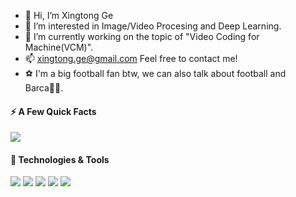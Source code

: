 - 👋 Hi, I’m Xingtong Ge
- 👀 I’m interested in Image/Video Procesing and Deep Learning.
- 🌱 I’m currently working on the topic of "Video Coding for Machine(VCM)".
- 📫 xingtong.ge@gmail.com Feel free to contact me!
- :soccer: I'm a big football fan btw, we can also talk about football and Barca:red_circle::large_blue_circle:.

<!---
XingtongGe/XingtongGe is a ✨ special ✨ repository because its `README.md` (this file) appears on your GitHub profile.
You can click the Preview link to take a look at your changes.
--->

#### ⚡️ A Few Quick Facts

<img src="https://github-readme-stats.vercel.app/api?username=XingtongGe&theme=tokyonight"/>

#### 🔧 Technologies & Tools
![](https://img.shields.io/badge/Code-C++-informational?style=flat&logo=c++&logoColor=white&color=blue)
![](https://img.shields.io/badge/Code-Python-informational?style=flat&logo=python&logoColor=white&color=blue)
![](https://img.shields.io/badge/DL-PyTorch-informational?style=flat&logo=gnu-bash&logoColor=white&color=blue)
![](https://img.shields.io/badge/AI-CV-informational?style=flat&logo=gnu-bash&logoColor=white&color=blue)
![](https://img.shields.io/badge/OS-Linux-informational?style=flat&logo=linux&logoColor=white&color=blue)
